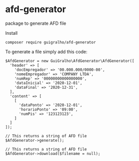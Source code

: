 # afd-generator
package to generate AFD file

Install
```
composer require guigralho/afd-generator
```

To generate a file simply add this code:

```
$AfdGenerator = new GuiGralho\AfdGenerator\AfdGenerator([
  'header' => [
    'docEmpregador' => '00.000.000/0000-00',
    'nomeEmpregador' => 'COMPANY LTDA',
    'numRep' => '00000000000000000',
    'dataInicial' => '2020-12-01',
    'dataFinal' => '2020-12-31',
  ],
  'content' => [
    [
      'dataPonto' => '2020-12-01',
      'horarioPonto' => '09:00',
      'numPis' => '123123123',
    ]
  ]
]);

// This returns a string of AFD file
$AfdGenerator->generate();

// This returns a string of AFD file
$AfdGenerator->download($filename = null);
```
